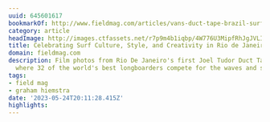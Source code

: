 ```yaml
---
uuid: 645601617
bookmarkOf: http://www.fieldmag.com/articles/vans-duct-tape-brazil-surf-contest-photos
category: article
headImage: http://images.ctfassets.net/r7p9m4b1iqbp/4W776U3MipfRhJgJVLI2FM/a4255612344e49547df450f3db43368f/Vans-Duct-Tape-Brazil-Thumb-Square.jpg?w=1000
title: Celebrating Surf Culture, Style, and Creativity in Rio de Janeiro
domain: fieldmag.com
description: Film photos from Rio De Janeiro's first Joel Tudor Duct Tape Invitational,
  where 32 of the world's best longboarders compete for the waves and style
tags:
- field mag
- graham hiemstra
date: '2023-05-24T20:11:28.415Z'
highlights: 
---
```



